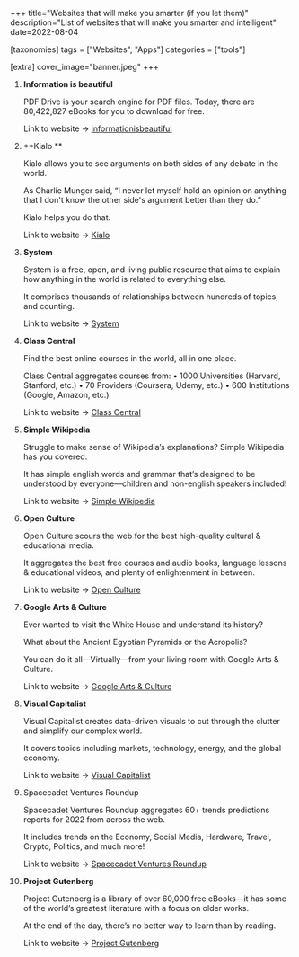 +++
title="Websites that will make you smarter (if you let them)"
description="List of websites that will make you smarter and intelligent"
date=2022-08-04

[taxonomies]
tags = ["Websites", "Apps"]
categories = ["tools"]

[extra]
cover_image="banner.jpeg"
+++

1.  **Information is beautiful**
    
    PDF Drive is your search engine for PDF files. 
    Today, there are 80,422,827 eBooks for you to download for free.
    
    Link to website -> [informationisbeautiful](https://informationisbeautiful.net)

2. **Kialo **

    Kialo allows you to see arguments on both sides of any debate in the world. 

    As Charlie Munger said, “I never let myself hold an opinion on anything that I don't know the other side's argument better than they do.”

    Kialo helps you do that. 

    Link to website -> [Kialo](https://kialo.com)

    
3. **System**

    System is a free, open, and living public resource that aims to explain how anything in the world is related to everything else.

    It comprises thousands of relationships between hundreds of topics, and counting.
    
    Link to website -> [System](https://www.system.com/graph)

    
4. **Class Central**

    Find the best online courses in the world, all in one place. 

    Class Central aggregates courses from:
    • 1000 Universities (Harvard, Stanford, etc.)
    • 70 Providers (Coursera, Udemy, etc.)
    • 600 Institutions (Google, Amazon, etc.)   

    Link to website -> [Class Central](https://classcentral.com)

    
5. **Simple Wikipedia**

    Struggle to make sense of Wikipedia’s explanations? Simple Wikipedia has you covered. 

    It has simple english words and grammar that’s designed to be understood by everyone—children and non-english speakers included!

    Link to website -> [Simple Wikipedia](https://t.co/yZb6Q0eDh4)

    
6. **Open Culture**

    Open Culture scours the web for the best high-quality cultural & educational media. 

    It aggregates the best free courses and audio books, language lessons & educational videos, and plenty of enlightenment in between.

    Link to website -> [Open Culture](https://openculture.com)

    
7. **Google Arts & Culture**

    Ever wanted to visit the White House and understand its history?

    What about the Ancient Egyptian Pyramids or the Acropolis? 

    You can do it all—Virtually—from your living room with Google Arts & Culture. 

    Link to website -> [Google Arts & Culture](artsandculture.google.com)

    
8. **Visual Capitalist**

    Visual Capitalist creates data-driven visuals to cut through the clutter and simplify our complex world.

    It covers topics including markets, technology, energy, and the global economy. 

    Link to website -> [Visual Capitalist](https://visualcapitalist.com)

    
9.  Spacecadet Ventures Roundup

    Spacecadet Ventures Roundup aggregates 60+ trends predictions reports for 2022 from across the web. 

    It includes trends on the Economy, Social Media, Hardware, Travel, Crypto, Politics, and much more!  

    Link to website -> [Spacecadet Ventures Roundup](spacecadet.ventures/2022roundup/)

    
10. **Project Gutenberg**

    Project Gutenberg is a library of over 60,000 free eBooks—it has some of the world’s greatest literature with a focus on older works.  

    At the end of the day, there’s no better way to learn than by reading.    

    Link to website -> [Project Gutenberg](https://gutenberg.org)

    